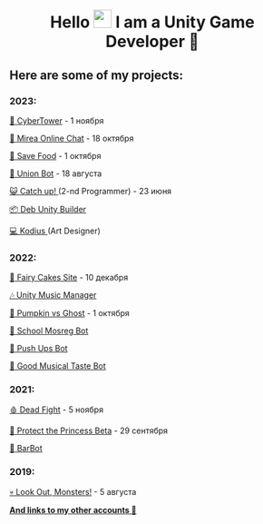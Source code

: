<h1 align="center">Hello <img src="https://github.com/blackcater/blackcater/raw/main/images/Hi.gif" height="32"/> I am a <b>Unity Game Developer</b> 🎲</h1>

## Here are some of my projects:
### 2023:

[🌆 CyberTower](https://valter-games.itch.io/cybertower) - 1 ноября 

[💬 Mirea Online Chat](https://github.com/ValterGames-Coder/mirea-chat) - 18 октября

[🍎 Save Food](https://yandex.ru/games/app/258002?lang=ru) - 1 октября

[🤖 Union Bot](https://t.me/MTestTest_bot) - 18 августа

[😺 Catch up! ](https://akan123.itch.io/catch-up) (2-nd Programmer) - 23 июня

[📦 Deb Unity Builder](https://github.com/ValterGames-Coder/Deb-Unity-Builder) 

[💻 Kodius ](https://masterigr.ru/csmaker2/) (Art Designer)

### 2022:
[🎂 Fairy Cakes Site](https://fairycakeskira.github.io) - 10 декабря

[🎶 Unity Music Manager](https://github.com/ValterGames-Coder/Unity-Music-Manager)

[🎃 Pumpkin vs Ghost](https://valter_games.itch.io/pumpkin-vs-ghost) - 1 октября

[🤖 School Mosreg Bot](https://t.me/school_msoreg_bot)

[🤖 Push Ups Bot](https://t.me/PushUps_V_and_K_bot)

[🤖 Good Musical Taste Bot](https://t.me/GoodMusicalTaste_bot)

### 2021:
[🩸 Dead Fight](https://valter_games.itch.io/dead-fight) - 5 ноября

[👑 Protect the Princess Beta](https://valter-games.itch.io/protect-the-princess) - 29 сентября

[🤖 BarBot](https://github.com/ValterGames-Coder/Barbot)

### 2019:
[💀 Look Out, Monsters!](https://valter-games.itch.io/look-out-monsters) - 5 августа


[**And links to my other accounts 🌈**](https://linktr.ee/ValterGames)



